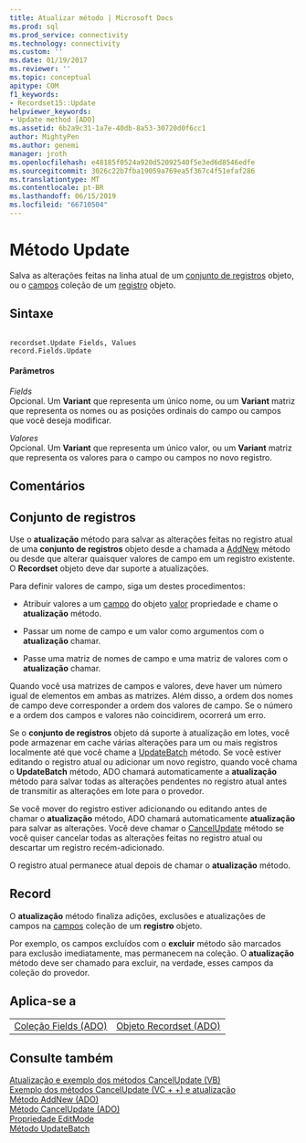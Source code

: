 ```yaml
---
title: Atualizar método | Microsoft Docs
ms.prod: sql
ms.prod_service: connectivity
ms.technology: connectivity
ms.custom: ''
ms.date: 01/19/2017
ms.reviewer: ''
ms.topic: conceptual
apitype: COM
f1_keywords:
- Recordset15::Update
helpviewer_keywords:
- Update method [ADO]
ms.assetid: 6b2a9c31-1a7e-40db-8a53-30720d0f6cc1
author: MightyPen
ms.author: genemi
manager: jroth
ms.openlocfilehash: e48185f0524a920d52092540f5e3ed6d8546edfe
ms.sourcegitcommit: 3026c22b7fba19059a769ea5f367c4f51efaf286
ms.translationtype: MT
ms.contentlocale: pt-BR
ms.lasthandoff: 06/15/2019
ms.locfileid: "66710504"
---
```

# <a name="update-method"></a>Método Update
Salva as alterações feitas na linha atual de um [conjunto de registros](../../../ado/reference/ado-api/recordset-object-ado.md) objeto, ou o [campos](../../../ado/reference/ado-api/fields-collection-ado.md) coleção de um [registro](../../../ado/reference/ado-api/record-object-ado.md) objeto.  
  
## <a name="syntax"></a>Sintaxe  
  
```  
  
recordset.Update Fields, Values  
record.Fields.Update  
```  
  
#### <a name="parameters"></a>Parâmetros  
 *Fields*  
 Opcional. Um **Variant** que representa um único nome, ou um **Variant** matriz que representa os nomes ou as posições ordinais do campo ou campos que você deseja modificar.  
  
 *Valores*  
 Opcional. Um **Variant** que representa um único valor, ou um **Variant** matriz que representa os valores para o campo ou campos no novo registro.  
  
## <a name="remarks"></a>Comentários  
  
## <a name="recordset"></a>Conjunto de registros  
 Use o **atualização** método para salvar as alterações feitas no registro atual de uma **conjunto de registros** objeto desde a chamada a [AddNew](../../../ado/reference/ado-api/addnew-method-ado.md) método ou desde que alterar quaisquer valores de campo em um registro existente. O **Recordset** objeto deve dar suporte a atualizações.  
  
 Para definir valores de campo, siga um destes procedimentos:  
  
-   Atribuir valores a um [campo](../../../ado/reference/ado-api/field-object.md) do objeto [valor](../../../ado/reference/ado-api/value-property-ado.md) propriedade e chame o **atualização** método.  
  
-   Passar um nome de campo e um valor como argumentos com o **atualização** chamar.  
  
-   Passe uma matriz de nomes de campo e uma matriz de valores com o **atualização** chamar.  
  
 Quando você usa matrizes de campos e valores, deve haver um número igual de elementos em ambas as matrizes. Além disso, a ordem dos nomes de campo deve corresponder a ordem dos valores de campo. Se o número e a ordem dos campos e valores não coincidirem, ocorrerá um erro.  
  
 Se o **conjunto de registros** objeto dá suporte à atualização em lotes, você pode armazenar em cache várias alterações para um ou mais registros localmente até que você chame a [UpdateBatch](../../../ado/reference/ado-api/updatebatch-method.md) método. Se você estiver editando o registro atual ou adicionar um novo registro, quando você chama o **UpdateBatch** método, ADO chamará automaticamente a **atualização** método para salvar todas as alterações pendentes no registro atual antes de transmitir as alterações em lote para o provedor.  
  
 Se você mover do registro estiver adicionando ou editando antes de chamar o **atualização** método, ADO chamará automaticamente **atualização** para salvar as alterações. Você deve chamar o [CancelUpdate](../../../ado/reference/ado-api/cancelupdate-method-ado.md) método se você quiser cancelar todas as alterações feitas no registro atual ou descartar um registro recém-adicionado.  
  
 O registro atual permanece atual depois de chamar o **atualização** método.  
  
## <a name="record"></a>Record  
 O **atualização** método finaliza adições, exclusões e atualizações de campos na [campos](../../../ado/reference/ado-api/fields-collection-ado.md) coleção de um **registro** objeto.  
  
 Por exemplo, os campos excluídos com o **excluir** método são marcados para exclusão imediatamente, mas permanecem na coleção. O **atualização** método deve ser chamado para excluir, na verdade, esses campos da coleção do provedor.  
  
## <a name="applies-to"></a>Aplica-se a  
  
|||  
|-|-|  
|[Coleção Fields (ADO)](../../../ado/reference/ado-api/fields-collection-ado.md)|[Objeto Recordset (ADO)](../../../ado/reference/ado-api/recordset-object-ado.md)|  
  
## <a name="see-also"></a>Consulte também  
 [Atualização e exemplo dos métodos CancelUpdate (VB)](../../../ado/reference/ado-api/update-and-cancelupdate-methods-example-vb.md)   
 [Exemplo dos métodos CancelUpdate (VC + +) e atualização](../../../ado/reference/ado-api/update-and-cancelupdate-methods-example-vc.md)   
 [Método AddNew (ADO)](../../../ado/reference/ado-api/addnew-method-ado.md)   
 [Método CancelUpdate (ADO)](../../../ado/reference/ado-api/cancelupdate-method-ado.md)   
 [Propriedade EditMode](../../../ado/reference/ado-api/editmode-property.md)   
 [Método UpdateBatch](../../../ado/reference/ado-api/updatebatch-method.md)
